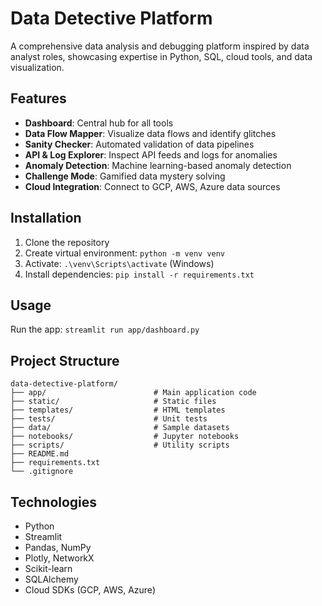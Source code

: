 # Data Detective Platform

A comprehensive data analysis and debugging platform inspired by data analyst roles, showcasing expertise in Python, SQL, cloud tools, and data visualization.

## Features

- **Dashboard**: Central hub for all tools
- **Data Flow Mapper**: Visualize data flows and identify glitches
- **Sanity Checker**: Automated validation of data pipelines
- **API & Log Explorer**: Inspect API feeds and logs for anomalies
- **Anomaly Detection**: Machine learning-based anomaly detection
- **Challenge Mode**: Gamified data mystery solving
- **Cloud Integration**: Connect to GCP, AWS, Azure data sources

## Installation

1. Clone the repository
2. Create virtual environment: `python -m venv venv`
3. Activate: `.\venv\Scripts\activate` (Windows)
4. Install dependencies: `pip install -r requirements.txt`

## Usage

Run the app: `streamlit run app/dashboard.py`

## Project Structure

```
data-detective-platform/
├── app/                        # Main application code
├── static/                     # Static files
├── templates/                  # HTML templates
├── tests/                      # Unit tests
├── data/                       # Sample datasets
├── notebooks/                  # Jupyter notebooks
├── scripts/                    # Utility scripts
├── README.md
├── requirements.txt
└── .gitignore
```

## Technologies

- Python
- Streamlit
- Pandas, NumPy
- Plotly, NetworkX
- Scikit-learn
- SQLAlchemy
- Cloud SDKs (GCP, AWS, Azure)
